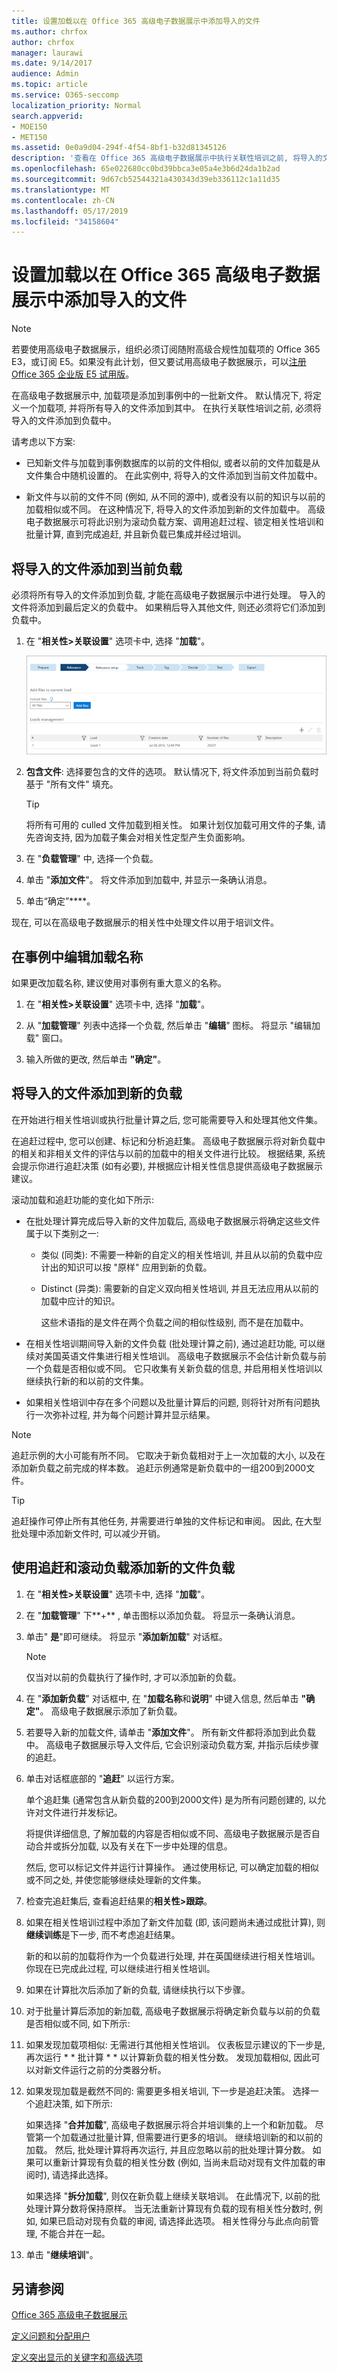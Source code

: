 ```yaml
---
title: 设置加载以在 Office 365 高级电子数据展示中添加导入的文件
ms.author: chrfox
author: chrfox
manager: laurawi
ms.date: 9/14/2017
audience: Admin
ms.topic: article
ms.service: O365-seccomp
localization_priority: Normal
search.appverid:
- MOE150
- MET150
ms.assetid: 0e0a9d04-294f-4f54-8bf1-b32d81345126
description: '查看在 Office 365 高级电子数据展示中执行关联性培训之前, 将导入的文件添加到文件的最后一个已定义负载或批处理的步骤。  '
ms.openlocfilehash: 65e022680cc0bd39bbca3e05a4e3b6d24da1b2ad
ms.sourcegitcommit: 9d67cb52544321a430343d39eb336112c1a11d35
ms.translationtype: MT
ms.contentlocale: zh-CN
ms.lasthandoff: 05/17/2019
ms.locfileid: "34158604"
---
```

# <a name="set-up-loads-to-add-imported-files-in-office-365-advanced-ediscovery"></a>设置加载以在 Office 365 高级电子数据展示中添加导入的文件

> [!NOTE]
> 若要使用高级电子数据展示，组织必须订阅随附高级合规性加载项的 Office 365 E3，或订阅 E5。如果没有此计划，但又要试用高级电子数据展示，可以[注册 Office 365 企业版 E5 试用版](https://go.microsoft.com/fwlink/p/?LinkID=698279)。 
  
在高级电子数据展示中, 加载项是添加到事例中的一批新文件。 默认情况下, 将定义一个加载项, 并将所有导入的文件添加到其中。 在执行关联性培训之前, 必须将导入的文件添加到负载中。 
  
请考虑以下方案:
  
- 已知新文件与加载到事例数据库的以前的文件相似, 或者以前的文件加载是从文件集合中随机设置的。 在此实例中, 将导入的文件添加到当前文件加载中。
    
- 新文件与以前的文件不同 (例如, 从不同的源中), 或者没有以前的知识与以前的加载相似或不同。 在这种情况下, 将导入的文件添加到新的文件加载中。 高级电子数据展示可将此识别为滚动负载方案、调用追赶过程、锁定相关性培训和批量计算, 直到完成追赶, 并且新负载已集成并经过培训。 
    
## <a name="adding-imported-files-to-the-current-load"></a>将导入的文件添加到当前负载

必须将所有导入的文件添加到负载, 才能在高级电子数据展示中进行处理。 导入的文件将添加到最后定义的负载中。 如果稍后导入其他文件, 则还必须将它们添加到负载中。
  
1. 在 "**相关性\>关联设置**" 选项卡中, 选择 "**加载**"。
    
    ![相关性设置加载选项卡](media/278aac7f-655f-462f-852a-6baa5d818768.png)
  
2. **包含文件**: 选择要包含的文件的选项。 默认情况下, 将文件添加到当前负载时基于 "所有文件" 填充。
    
    > [!TIP]
    > 将所有可用的 culled 文件加载到相关性。 如果计划仅加载可用文件的子集, 请先咨询支持, 因为加载子集会对相关性定型产生负面影响。 
  
3. 在 "**负载管理**" 中, 选择一个负载。
    
4. 单击 "**添加文件**"。 将文件添加到加载中, 并显示一条确认消息。 
    
5. 单击“确定”****。
    
现在, 可以在高级电子数据展示的相关性中处理文件以用于培训文件。
  
## <a name="editing-a-load-name-within-a-case"></a>在事例中编辑加载名称

如果更改加载名称, 建议使用对事例有重大意义的名称。
  
1. 在 "**相关性\>关联设置**" 选项卡中, 选择 "**加载**"。
    
2. 从 "**加载管理**" 列表中选择一个负载, 然后单击 "**编辑**" 图标。 将显示 "编辑加载" 窗口。 
    
3. 输入所做的更改, 然后单击 **"确定"**。
    
## <a name="adding-imported-files-to-a-new-load"></a>将导入的文件添加到新的负载

在开始进行相关性培训或执行批量计算之后, 您可能需要导入和处理其他文件集。 
  
在追赶过程中, 您可以创建、标记和分析追赶集。 高级电子数据展示将对新负载中的相关和非相关文件的评估与以前的加载中的相关文件进行比较。 根据结果, 系统会提示你进行追赶决策 (如有必要), 并根据应计相关性信息提供高级电子数据展示建议。 
  
滚动加载和追赶功能的变化如下所示: 
  
- 在批处理计算完成后导入新的文件加载后, 高级电子数据展示将确定这些文件属于以下类别之一:
    
  - 类似 (同类): 不需要一种新的自定义的相关性培训, 并且从以前的负载中应计出的知识可以按 "原样" 应用到新的负载。 
    
  - Distinct (异类): 需要新的自定义双向相关性培训, 并且无法应用从以前的加载中应计的知识。 
    
    这些术语指的是文件在两个负载之间的相似性级别, 而不是在加载中。 
    
- 在相关性培训期间导入新的文件负载 (批处理计算之前), 通过追赶功能, 可以继续对美国英语文件集进行相关性培训。 高级电子数据展示不会估计新负载与前一个负载是否相似或不同。 它只收集有关新负载的信息, 并启用相关性培训以继续执行新的和以前的文件集。 
    
- 如果相关性培训中存在多个问题以及批量计算后的问题, 则将针对所有问题执行一次弥补过程, 并为每个问题计算并显示结果。
    
> [!NOTE]
> 追赶示例的大小可能有所不同。 它取决于新负载相对于上一次加载的大小, 以及在添加新负载之前完成的样本数。 追赶示例通常是新负载中的一组200到2000文件。 
  
> [!TIP]
> 追赶操作可停止所有其他任务, 并需要进行单独的文件标记和审阅。 因此, 在大型批处理中添加新文件时, 可以减少开销。 
  
## <a name="adding-a-new-file-load-using-catch-up-and-rolling-loads"></a>使用追赶和滚动负载添加新的文件负载

1. 在 "**相关性\>关联设置**" 选项卡中, 选择 "**加载**"。
    
2. 在 "**加载管理**" 下**+** , 单击图标以添加负载。 将显示一条确认消息。 
    
3. 单击" **是**"即可继续。 将显示 "**添加新加载**" 对话框。 
    
    > [!NOTE]
    > 仅当对以前的负载执行了操作时, 才可以添加新的负载。 
  
4. 在 "**添加新负载**" 对话框中, 在 "**加载名称**和**说明**" 中键入信息, 然后单击 **"确定"**。 高级电子数据展示添加了新负载。
    
5. 若要导入新的加载文件, 请单击 "**添加文件**"。 所有新文件都将添加到此负载中。 高级电子数据展示导入文件后, 它会识别滚动负载方案, 并指示后续步骤的追赶。
    
6. 单击对话框底部的 "**追赶**" 以运行方案。 
    
    单个追赶集 (通常包含从新负载的200到2000文件) 是为所有问题创建的, 以允许对文件进行并发标记。
    
    将提供详细信息, 了解加载的内容是否相似或不同、高级电子数据展示是否自动合并或拆分加载, 以及有关在下一步中处理的信息。
    
    然后, 您可以标记文件并运行计算操作。 通过使用标记, 可以确定加载的相似或不同之处, 并使您能够继续处理新的文件集。
    
7. 检查完追赶集后, 查看追赶结果的**相关性\>跟踪**。 
    
1. 如果在相关性培训过程中添加了新文件加载 (即, 该问题尚未通过成批计算), 则**继续训练**是下一步, 而不考虑追赶结果。 
    
    新的和以前的加载将作为一个负载进行处理, 并在英国继续进行相关性培训。 你现在已完成此过程, 可以继续进行相关性培训。 
    
2. 如果在计算批次后添加了新的负载, 请继续执行以下步骤。
    
8. 对于批量计算后添加的新加载, 高级电子数据展示将确定新负载与以前的负载是否相似或不同, 如下所示:
    
1. 如果发现加载项相似: 无需进行其他相关性培训。 仪表板显示建议的下一步是, 再次运行 * * 批计算 * * 以计算新负载的相关性分数。 发现加载相似, 因此可以对新文件运行之前的分类器分析。 
    
2. 如果发现加载是截然不同的: 需要更多相关培训, 下一步是追赶决策。 选择一个追赶决策, 如下所示:
    
    如果选择 "**合并加载**", 高级电子数据展示将合并培训集的上一个和新加载。 尽管第一个加载通过批量计算, 但需要进行更多的培训。 继续培训新的和以前的加载。 然后, 批处理计算将再次运行, 并且应忽略以前的批处理计算分数。 如果可以重新计算现有负载的相关性分数 (例如, 当尚未启动对现有文件加载的审阅时), 请选择此选择。
    
    如果选择 "**拆分加载**", 则仅在新负载上继续关联培训。 在此情况下, 以前的批处理计算分数将保持原样。 当无法重新计算现有负载的现有相关性分数时, 例如, 如果已启动对现有负载的审阅, 请选择此选项。 相关性得分与此点向前管理, 不能合并在一起。
    
3. 单击 "**继续培训**"。
    
## <a name="see-also"></a>另请参阅

[Office 365 高级电子数据展示](office-365-advanced-ediscovery.md)
  
[定义问题和分配用户](define-issues-and-assign-users.md)
  
[定义突出显示的关键字和高级选项](define-highlighted-keywords-and-advanced-options.md)

